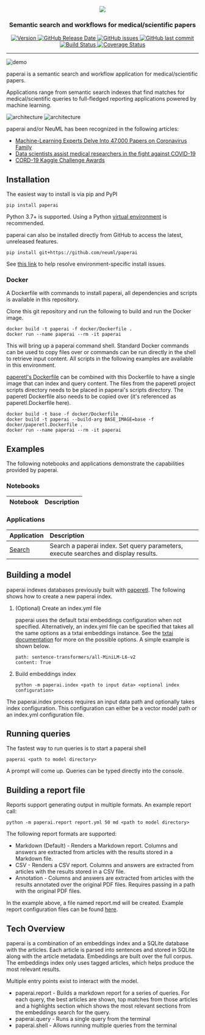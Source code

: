 <p align="center">
    <img src="https://raw.githubusercontent.com/neuml/paperai/master/logo.png"/>
</p>

<h3 align="center">
    <p>Semantic search and workflows for medical/scientific papers</p>
</h3>

<p align="center">
    <a href="https://github.com/neuml/paperai/releases">
        <img src="https://img.shields.io/github/release/neuml/paperai.svg?style=flat&color=success" alt="Version"/>
    </a>
    <a href="https://github.com/neuml/paperai/releases">
        <img src="https://img.shields.io/github/release-date/neuml/paperai.svg?style=flat&color=blue" alt="GitHub Release Date"/>
    </a>
    <a href="https://github.com/neuml/paperai/issues">
        <img src="https://img.shields.io/github/issues/neuml/paperai.svg?style=flat&color=success" alt="GitHub issues"/>
    </a>
    <a href="https://github.com/neuml/paperai">
        <img src="https://img.shields.io/github/last-commit/neuml/paperai.svg?style=flat&color=blue" alt="GitHub last commit"/>
    </a>
    <a href="https://github.com/neuml/paperai/actions?query=workflow%3Abuild">
        <img src="https://github.com/neuml/paperai/workflows/build/badge.svg" alt="Build Status"/>
    </a>
    <a href="https://coveralls.io/github/neuml/paperai?branch=master">
        <img src="https://img.shields.io/coverallsCoverage/github/neuml/paperai" alt="Coverage Status">
    </a>
</p>

-------------------------------------------------------------------------------------------------------------------------------------------------------

![demo](https://raw.githubusercontent.com/neuml/paperai/master/demo.png)

paperai is a semantic search and workflow application for medical/scientific papers.

Applications range from semantic search indexes that find matches for medical/scientific queries to full-fledged reporting applications powered by machine learning.

![architecture](https://raw.githubusercontent.com/neuml/paperai/master/images/architecture.png#gh-light-mode-only)
![architecture](https://raw.githubusercontent.com/neuml/paperai/master/images/architecture-dark.png#gh-dark-mode-only)

paperai and/or NeuML has been recognized in the following articles:

- [Machine-Learning Experts Delve Into 47,000 Papers on Coronavirus Family](https://www.wsj.com/articles/machine-learning-experts-delve-into-47-000-papers-on-coronavirus-family-11586338201)
- [Data scientists assist medical researchers in the fight against COVID-19](https://cloud.google.com/blog/products/ai-machine-learning/how-kaggle-data-scientists-help-with-coronavirus)
- [CORD-19 Kaggle Challenge Awards](https://www.kaggle.com/allen-institute-for-ai/CORD-19-research-challenge/discussion/161447)

## Installation

The easiest way to install is via pip and PyPI

```
pip install paperai
```

Python 3.7+ is supported. Using a Python [virtual environment](https://docs.python.org/3/library/venv.html) is recommended.

paperai can also be installed directly from GitHub to access the latest, unreleased features.

```
pip install git+https://github.com/neuml/paperai
```

See [this link](https://neuml.github.io/txtai/install/#environment-specific-prerequisites) to help resolve environment-specific install issues.

### Docker

A Dockerfile with commands to install paperai, all dependencies and scripts is available in this repository.

Clone this git repository and run the following to build and run the Docker image.

```
docker build -t paperai -f docker/Dockerfile .
docker run --name paperai --rm -it paperai
```

This will bring up a paperai command shell. Standard Docker commands can be used to copy files over or commands can be run directly in the shell to retrieve input content. All scripts in the following examples are available in this environment.

[paperetl's Dockerfile](https://github.com/neuml/paperetl#docker) can be combined with this Dockerfile to have a single image that can index and query content. The files from the paperetl project scripts directory needs to be placed in paperai's scripts directory. The paperetl Dockerfile also needs to be copied over (it's referenced as paperetl.Dockerfile here).

```
docker build -t base -f docker/Dockerfile .
docker build -t paperai --build-arg BASE_IMAGE=base -f docker/paperetl.Dockerfile .
docker run --name paperai --rm -it paperai
```

## Examples

The following notebooks and applications demonstrate the capabilities provided by paperai.

### Notebooks

| Notebook     |      Description      |
|:----------|:-------------|

### Applications

| Application  | Description  |
|:----------|:-------------|
| [Search](https://github.com/neuml/paperai/blob/master/examples/search.py) | Search a paperai index. Set query parameters, execute searches and display results. |

## Building a model

paperai indexes databases previously built with [paperetl](https://github.com/neuml/paperetl). The following shows how to create a new paperai index.

1. (Optional) Create an index.yml file

    paperai uses the default txtai embeddings configuration when not specified. Alternatively, an index.yml file can be specified that takes all the same options as a txtai embeddings instance. See the [txtai documentation](https://neuml.github.io/txtai/embeddings/configuration) for more on the possible options. A simple example is shown below.

    ```
    path: sentence-transformers/all-MiniLM-L6-v2
    content: True
    ```

2. Build embeddings index

    ```
    python -m paperai.index <path to input data> <optional index configuration>
    ```

The paperai.index process requires an input data path and optionally takes index configuration. This configuration can either be a vector model path or an index.yml configuration file.

## Running queries

The fastest way to run queries is to start a paperai shell

```
paperai <path to model directory>
```

A prompt will come up. Queries can be typed directly into the console.

## Building a report file

Reports support generating output in multiple formats. An example report call:

```
python -m paperai.report report.yml 50 md <path to model directory>
```

The following report formats are supported:

- Markdown (Default) - Renders a Markdown report. Columns and answers are extracted from articles with the results stored in a Markdown file.
- CSV - Renders a CSV report. Columns and answers are extracted from articles with the results stored in a CSV file.
- Annotation - Columns and answers are extracted from articles with the results annotated over the original PDF files. Requires passing in a path with the original PDF files.

In the example above, a file named report.md will be created. Example report configuration files can be found [here](https://github.com/neuml/cord19q/tree/master/tasks).

## Tech Overview

paperai is a combination of an embeddings index and a SQLite database with the articles. Each article is parsed into sentences and stored in SQLite along with the article metadata. Embeddings are built over the full corpus. The embeddings index only uses tagged articles, which helps produce the most relevant results.

Multiple entry points exist to interact with the model.

- paperai.report - Builds a markdown report for a series of queries. For each query, the best articles are shown, top matches from those articles and a highlights section which shows the most relevant sections from the embeddings search for the query.
- paperai.query - Runs a single query from the terminal
- paperai.shell - Allows running multiple queries from the terminal
